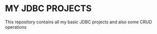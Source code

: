 # MY JDBC PROJECTS
This repository contains all my basic JDBC projects and also some CRUD operations
